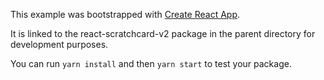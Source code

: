 This example was bootstrapped with [Create React App](https://github.com/facebook/create-react-app).

It is linked to the react-scratchcard-v2 package in the parent directory for development purposes.

You can run `yarn install` and then `yarn start` to test your package.
